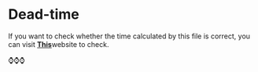 # Dead-time 
If you want to check whether the time calculated by this file is correct, you can visit [**This**](https://time.is)website to check.

⌚⌚⌚

